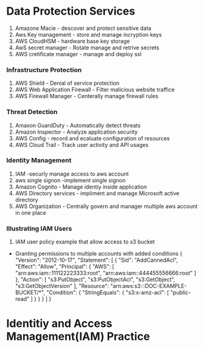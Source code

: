 # Data Protection Services
1) Amazone Macie - descover and protect sensitive data
2) Aws Key management - store and manage incryption keys
3) AWS CloudHSM - hardware base key storage
4) AwS secret manager - Rotate manage and retrive secrets
5) AWS cretificate manager - manage and deploy ssl

### Infrastructure Protection
1) AWS Shield - Denial of service protection
2) AWS Web Application Firewall - Filter malicious website traffice
3) AWS Firewall Manager - Centerally manage firewall rules

### Threat Detection
1) Amaxon GuardDuty - Automatically detect threats
2) Amazon Inspector - Analyze application security
3) AWS Config - record and ecaluate configuration of resources
4) AWS Cloud Trail - Track user activity and API usages

### Identity Management
1) IAM -securly manage access to aws account
2) aws single signon -implement single signon
3) Amazon Cognito - Manage identiy inside application
4) AWS Directory services - impliment and manage Microsoft active directory
5) AWS Organization - Centrally govern and manager multiple aws account in one place


### Illustrating IAM Users
1) IAM user policy example that allow access to s3 bucket
  - Granting permissions to multiple accounts with added conditions
{
    "Version": "2012-10-17",
    "Statement": [
        {
            "Sid": "AddCannedAcl",
            "Effect": "Allow",
            "Principal": {
                "AWS": [
                    "arn:aws:iam::111122223333:root",
                    "arn:aws:iam::444455556666:root"
                ]
            },
            "Action": [
                "s3:PutObject",
                "s3:PutObjectAcl",
                "s3:GetObject",
                "s3:GetObjectVersion"
            ],
            "Resource": "arn:aws:s3:::DOC-EXAMPLE-BUCKET/*",
            "Condition": {
                "StringEquals": {
                    "s3:x-amz-acl": [
                        "public-read"
                    ]
                }
            }
        }
    ]
}


# Identitiy and Access Management(IAM) Practice